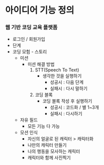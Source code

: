 # 아이디어 기능 정의

### **웹 기반 코딩 교육 플랫폼**

- 로그인 / 회원가입
- 단계
- 코딩 모험 - 스토리
    - 미션
        - 미션 해결 방법
            1. STT(Speech To Text)
                - 생각한 것을 실행하기
                    - 성공시 : 다음 단계
                    - 실패시 : 다시 말하기
            2. 코딩 블록
                - 코딩 블록 작성 후 실행하기
                    - 성공시 : 코드화 / 별 1~3개
                    - 실패시 : 다시하기
    - 자유 필드
        - 모든 기능 다 가능
    - 모션 인식
        - 자신의 얼굴로 된 캐릭터 > 캐릭터화
        - 나만의 캐릭터 만들기
        - 나의 행동을 모사하는 캐릭터
        - 캐릭터와 함께 사진찍기